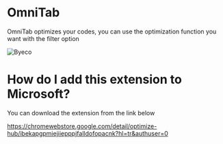 # OmniTab

OmniTab optimizes your codes, you can use the optimization function you want with the filter option

![Byeco](https://github.com/byeco/OmniTab/assets/77041562/49e090ad-52fa-41f3-91ff-54e0a70a78d0)


# How do I add this extension to Microsoft?

You can download the extension from the link below

https://chromewebstore.google.com/detail/optimize-hub/ibekapgpmiejiiepppjfalldofopacnk?hl=tr&authuser=0
